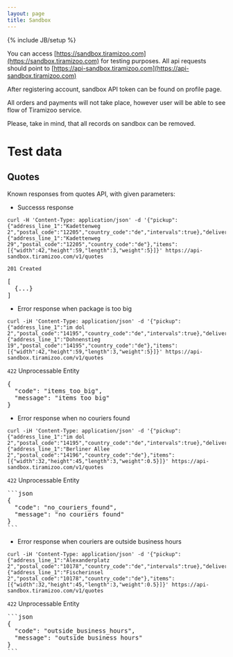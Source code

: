 ```yaml
---
layout: page
title: Sandbox
---
```

{% include JB/setup %}

You can access [https://sandbox.tiramizoo.com](https://sandbox.tiramizoo.com) for testing purposes.
All api requests should point to [https://api-sandbox.tiramizoo.com](https://api-sandbox.tiramizoo.com)

After registering account, sandbox API token can be found on profile page.

All orders and payments will not take place, however user will be able to see flow of Tiramizoo service.

Please, take in mind, that all records on sandbox can be removed.

# Test data

## Quotes

Known responses from quotes API, with given parameters:

* Successs response

```
curl -H 'Content-Type: application/json' -d '{"pickup":{"address_line_1":"Kadettenweg 2","postal_code":"12205","country_code":"de","intervals":true},"delivery":{"address_line_1":"Kadettenweg 29","postal_code":"12205","country_code":"de"},"items":[{"width":42,"height":59,"length":3,"weight":5}]}' https://api-sandbox.tiramizoo.com/v1/quotes
```

`201 Created`


<pre>
[
  {...}
]
</pre>


* Error response when package is too big

```
curl -iH 'Content-Type: application/json' -d '{"pickup":{"address_line_1":"im dol 2","postal_code":"14195","country_code":"de","intervals":true},"delivery":{"address_line_1":"Dohnenstieg 19","postal_code":"14195","country_code":"de"},"items":[{"width":42,"height":59,"length":3,"weight":5}]}' https://api-sandbox.tiramizoo.com/v1/quotes
```

`422` Unprocessable Entity

<pre>
{
  "code": "items_too_big",
  "message": "items too big"
}
</pre>

* Error response when no couriers found

```
curl -iH 'Content-Type: application/json' -d '{"pickup":{"address_line_1":"im dol 2","postal_code":"14195","country_code":"de","intervals":true},"delivery":{"address_line_1":"Berliner Allee 2","postal_code":"14196","country_code":"de"},"items":[{"width":32,"height":45,"length":3,"weight":0.5}]}' https://api-sandbox.tiramizoo.com/v1/quotes
```

`422` Unprocessable Entity

<pre>
```json
{
  "code": "no_couriers_found",
  "message": "no couriers found"
}
```
</pre>

* Error response when couriers are outside business hours

```
curl -iH 'Content-Type: application/json' -d '{"pickup":{"address_line_1":"Alexanderplatz 2","postal_code":"10178","country_code":"de","intervals":true},"delivery":{"address_line_1":"Fischerinsel 2","postal_code":"10178","country_code":"de"},"items":[{"width":32,"height":45,"length":3,"weight":0.5}]}' https://api-sandbox.tiramizoo.com/v1/quotes
```

`422` Unprocessable Entity

<pre>
```json
{
  "code": "outside_business_hours",
  "message": "outside business hours"
}
```
</pre>
